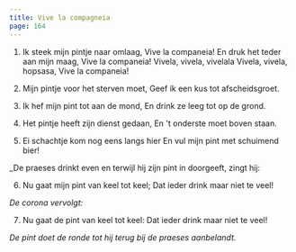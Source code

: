 ```yaml
---
title: Vive la compagneia
page: 164
---  
```


1. Ik steek mijn pintje naar omlaag,
Vive la companeia!
En druk het teder aan mijn maag,
Vive la companeia!
Vivela, vivela, vivelala
Vivela, vivela, hopsasa,
Vive la companeia!



2. Mijn pintje voor het sterven moet,
Geef ik een kus tot afscheidsgroet.


3. Ik hef mijn pint tot aan de mond,
En drink ze leeg tot op de grond.


4. Het pintje heeft zijn dienst gedaan,
En 't onderste moet boven staan.


5. Ei schachtje kom nog eens langs hier
En vul mijn pint met schuimend bier!


_De praeses drinkt even en terwijl hij zijn pint in doorgeeft,  zingt hij:

6. Nu gaat mijn pint van keel tot keel;
Dat ieder drink maar niet te veel!


_De corona vervolgt:_

7. Nu gaat de pint van keel tot keel:
Dat ieder drink maar niet te veel!


_De pint doet de ronde tot hij terug bij de praeses aanbelandt._